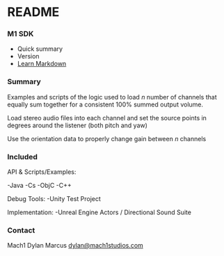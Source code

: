 # README #

### M1 SDK ###

* Quick summary
* Version
* [Learn Markdown](https://bitbucket.org/tutorials/markdowndemo)

### Summary ###

Examples and scripts of the logic used to load *n* number of channels that equally sum together for a consistent 100% summed output volume. 

Load stereo audio files into each channel and set the source points in degrees around the listener (both pitch and yaw)

Use the orientation data to properly change gain between *n* channels

### Included ###

API & Scripts/Examples:

-Java
-Cs
-ObjC
-C++

Debug Tools: 
-Unity Test Project

Implementation: 
-Unreal Engine Actors / Directional Sound Suite

### Contact ###

Mach1
Dylan Marcus
dylan@mach1studios.com